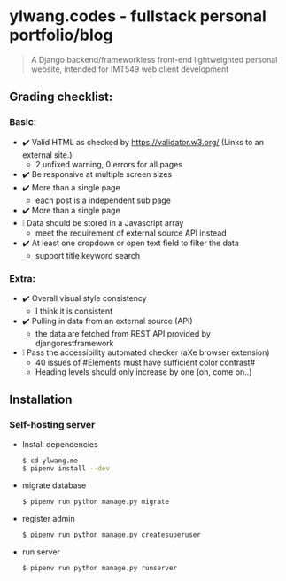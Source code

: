 # ylwang.codes - fullstack personal portfolio/blog

> A Django backend/frameworkless front-end lightweighted personal website, intended for IMT549 web client development

## Grading checklist:
### Basic:
- ✔️ Valid HTML as checked by https://validator.w3.org/ (Links to an external site.)
    - 2 unfixed warning, 0 errors for all pages
- ✔️ Be responsive at multiple screen sizes
- ✔️ More than a single page
    - each post is a independent sub page
- ✔️ More than a single page
- ❕  Data should be stored in a Javascript array
    - meet the requirement of external source API instead
- ✔️ At least one dropdown or open text field to filter the data
    - support title keyword search   
### Extra:
- ✔️ Overall visual style consistency
    - I think it is consistent
- ✔️ Pulling in data from an external source (API)
    - the data are fetched from REST API provided by djangorestframework
- ❕ Pass the accessibility automated checker (aXe browser extension)
    - 40 issues of #Elements must have sufficient color contrast# 
    - Heading levels should only increase by one (oh, come on..)


## Installation

### Self-hosting server


- Install dependencies

    ```bash
    $ cd ylwang.me
    $ pipenv install --dev
    ```

- migrate database

    ```bash
    $ pipenv run python manage.py migrate
    ```

- register admin

    ```bash
    $ pipenv run python manage.py createsuperuser
    ```

- run server

    ```bash
    $ pipenv run python manage.py runserver
    ```

